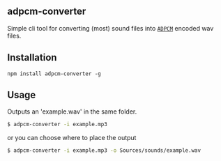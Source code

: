 ## adpcm-converter

Simple cli tool for converting (most) sound files into [`ADPCM`](https://en.wikipedia.org/wiki/Adaptive_differential_pulse-code_modulation) encoded wav files.

## Installation
```
npm install adpcm-converter -g
```

## Usage
Outputs an 'example.wav' in the same folder.
```sh
$ adpcm-converter -i example.mp3
```
or you can choose where to place the output
```sh
$ adpcm-converter -i example.mp3 -o Sources/sounds/example.wav
```